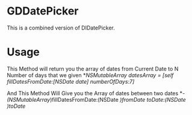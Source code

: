# GDDatePicker
This is a combined version of DIDatePicker.

# Usage 
   This Method will return you the array of dates from Current Date to N Number of days that we given
**NSMutableArray *datesArray = [self fillDatesFromDate:[NSDate date] numberOfDays:7]**
   
   And This Method Will Give you the Array of dates between two dates
**- (NSMutableArray*)fillDatesFromDate:(NSDate *)fromDate toDate:(NSDate *)toDate**
